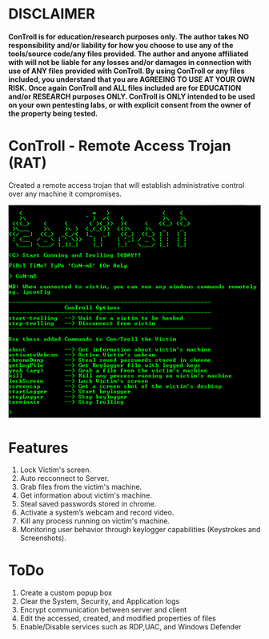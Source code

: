 # DISCLAIMER

#### ConTroll is for education/research purposes only. The author takes NO responsibility and/or liability for how you choose to use any of the tools/source code/any files provided. The author and anyone affiliated with will not be liable for any losses and/or damages in connection with use of ANY files provided with ConTroll. By using ConTroll or any files included, you understand that you are AGREEING TO USE AT YOUR OWN RISK. Once again ConTroll and ALL files included are for EDUCATION and/or RESEARCH purposes ONLY. ConTroll is ONLY intended to be used on your own pentesting labs, or with explicit consent from the owner of the property being tested.

# ConTroll - Remote Access Trojan (RAT)

Created a remote access trojan that will establish administrative control over any machine it compromises.

![alt text](img/1.PNG)

# Features

1. Lock Victim's screen.
2. Auto recconnect to Server.
3. Grab files from the victim's machine.
4. Get information about victim's machine.
5. Steal saved passwords stored in chrome.
6. Activate a system’s webcam and record video.
7. Kill any process running on victim's machine.
8. Monitoring user behavior through keylogger capabilities (Keystrokes and Screenshots).

# ToDo

1. Create a custom popup box
2. Clear the System, Security, and Application logs
3. Encrypt communication between server and client
4. Edit the accessed, created, and modified properties of files
5. Enable/Disable services such as RDP,UAC, and Windows Defender
